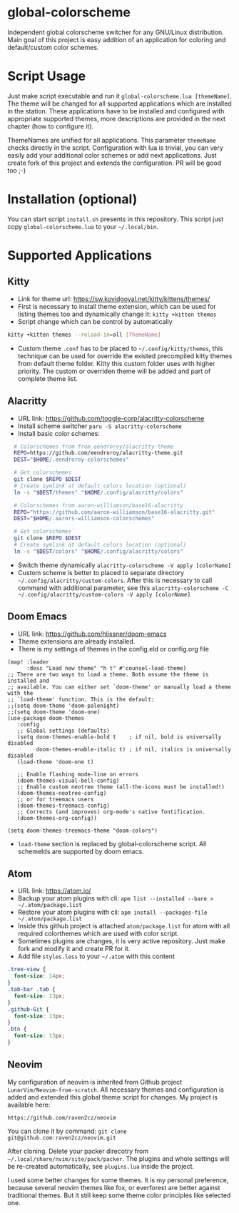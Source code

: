 # global-colorscheme
Independent global colorscheme switcher for any GNU/Linux distribution. Main goal of this project is easy addition of an application for coloring and default/custom color schemes.

# Script Usage
Just make script executable and run it `global-colorscheme.lua [themeName]`. The theme will be changed for all supported applications which are installed in the station. These applications have to be installed and configured with appropriate supported themes, more descriptions are provided in the next chapter (how to configure it).

ThemeNames are unified for all applications. This parameter `themeName` checks directly in the script. Configuration with lua is trivial, you can very easily add your additional color schemes or add next applications. Just create fork of this project and extends the configuration. PR will be good too ;-)

# Installation (optional)
You can start script `install.sh` presents in this repository. This script just copy `global-colorscheme.lua` to your `~/.local/bin`.

# Supported Applications
## Kitty
* Link for theme url: https://sw.kovidgoyal.net/kitty/kittens/themes/
* First is necessary to install theme extension, which can be used for listing themes too and dynamically change it: `kitty +kitten themes`
* Script change which can be control by automatically
```bash
kitty +kitten themes --reload-in=all [ThemeName]
```
* Custom theme `.conf` has to be placed to `~/.config/kitty/themes`, this technique can be used for override the existed precompiled kitty themes from default theme folder. Kitty this custom folder uses with higher priority. The custom or overriden theme will be added and part of complete theme list.

## Alacritty
* URL link: https://github.com/toggle-corp/alacritty-colorscheme
* Install scheme switcher `paru -S alacritty-colorscheme`
* Install basic color schemes:

```bash
  # Colorschemes from from eendroroy/alacritty-theme
  REPO=https://github.com/eendroroy/alacritty-theme.git
  DEST="$HOME/.eendroroy-colorschemes"

  # Get colorschemes
  git clone $REPO $DEST
  # Create symlink at default colors location (optional)
  ln -s "$DEST/themes" "$HOME/.config/alacritty/colors"

  # Colorschemes from aaron-williamson/base16-alacritty
  REPO="https://github.com/aaron-williamson/base16-alacritty.git"
  DEST="$HOME/.aarors-williamson-colorschemes"

  # Get colorschemes`
  git clone $REPO $DEST
  # Create symlink at default colors location (optional)
  ln -s "$DEST/colors" "$HOME/.config/alacritty/colors"
```
* Switch theme dynamically `alacritty-colorscheme -V apply [colorName]`
* Custom scheme is better to placed to separate directory `~/.config/alacritty/custom-colors`. After this is necessary to call command with additional parameter, see this `alacritty-colorscheme -C ~/.config/alacritty/custom-colors -V apply [colorName]`

## Doom Emacs
* URL link: https://github.com/hlissner/doom-emacs
* Theme extensions are already installed.
* There is my settings of themes in the config.eld or config.org file

```emacs-lisp
(map! :leader
      :desc "Load new theme" "h t" #'counsel-load-theme)
;; There are two ways to load a theme. Both assume the theme is installed and
;; available. You can either set `doom-theme' or manually load a theme with the
;; `load-theme' function. This is the default:
;;(setq doom-theme 'doom-palenight)
;;(setq doom-theme 'doom-one)
(use-package doom-themes
   :config
   ;; Global settings (defaults)
   (setq doom-themes-enable-bold t    ; if nil, bold is universally disabled
         doom-themes-enable-italic t) ; if nil, italics is universally disabled
   (load-theme 'doom-one t)

   ;; Enable flashing mode-line on errors
   (doom-themes-visual-bell-config)
   ;; Enable custom neotree theme (all-the-icons must be installed!)
   (doom-themes-neotree-config)
   ;; or for treemacs users
   (doom-themes-treemacs-config)
   ;; Corrects (and improves) org-mode's native fontification.
   (doom-themes-org-config))

(setq doom-themes-treemacs-theme "doom-colors")
```
* `load-theme` section is replaced by global-colorscheme script. All schemeIds are supported by doom emacs.

## Atom
* URL link: https://atom.io/
* Backup your atom plugins with cli: `apm list --installed --bare > ~/.atom/package.list`
* Restore your atom plugins with cli: `apm install --packages-file ~/.atom/package.list`
* Inside this github project is attached `atom/package.list` for atom with all required colorthemes which are used with color script.
* Sometimes plugins are changes, it is very active repository. Just make fork and modify it and create PR for it.
* Add file `styles.less` to your `~/.atom` with this content

```css
.tree-view {
  font-size: 14px;
}
.tab-bar .tab {
  font-size: 13px;
}
.github-Git {
  font-size: 13px;
}
.btn {
  font-size: 13px;
}
```
## Neovim
My configuration of neovim is inherited from Github project `LunarVim/Neovim-from-scratch`. All necessary themes and configuration is added and extended this global theme script for changes. My project is available here:

`https://github.com/raven2cz/neovim`

You can clone it by command: `git clone git@github.com:raven2cz/neovim.git`

After cloning. Delete your packer direcotry from `~/.local/share/nvim/site/pack/packer`. The plugins and whole settings will be re-created automatically, see `plugins.lua` inside the project.

I used some better changes for some themes. It is my personal preference, because several neovim themes like fox, or everforest are better against traditional themes. But it still keep some theme color principles like selected one.
